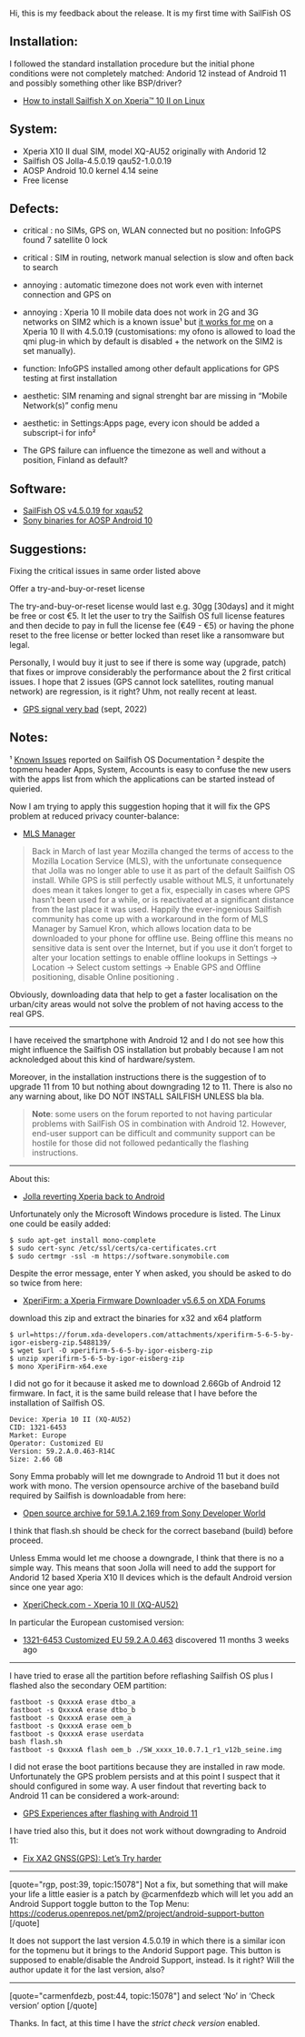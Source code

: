 Hi, this is my feedback about the release. It is my first time with SailFish OS

## Installation:

I followed the standard installation procedure but the initial phone conditions were not completely matched: Andorid 12 instead of Android 11 and possibly something other like BSP/driver?

* [How to install Sailfish X on Xperia™ 10 II on Linux](https://jolla.com/how-to-install-sailfish-x-on-xperia-10-ii-on-linux/)

## System:

* Xperia X10 II dual SIM, model XQ-AU52 originally with Andorid 12
* Sailfish OS Jolla-4.5.0.19 qau52-1.0.0.19
* AOSP Android 10.0 kernel 4.14 seine
* Free license

## Defects:

* critical : no SIMs, GPS on, WLAN connected but no position: InfoGPS found 7 satellite 0 lock

* critical : SIM in routing, network manual selection is slow and often back to search

* annoying : automatic timezone does not work even with internet connection and GPS on

* annoying : Xperia 10 II mobile data does not work in 2G and 3G networks on SIM2 which is a known issue¹ but [it works for me](https://forum.sailfishos.org/t/release-notes-struven-ketju-4-5-0-19/15078/38) on a Xperia 10 II with 4.5.0.19 (customisations: my ofono is allowed to load the qmi plug-in which by default is disabled + the network on the SIM2 is set manually).

* function: InfoGPS installed among other default applications for GPS testing at first installation

* aesthetic: SIM renaming and signal strenght bar are missing in “Mobile Network(s)” config menu

* aesthetic: in Settings:Apps page, every icon should be added a subscript-i for info²

* The GPS failure can influence the timezone as well and without a position, Finland as default?

## Software:

* [SailFish OS v4.5.0.19 for xqau52](https://d2lokee10frdc2.cloudfront.net/images/4.5.0.19/Sailfish_OS-Jolla-4.5.0.19-xqau52-1.0.0.19.zip)
* [Sony binaries for AOSP Android 10](https://developer.sony.com/file/download/software-binaries-for-aosp-android-10-0-kernel-4-14-seine)

## Suggestions:

Fixing the critical issues in same order listed above

Offer a try-and-buy-or-reset license

The try-and-buy-or-reset license would last e.g. 30gg [30days] and it might be free or cost €5. It let the user to try the Sailfish OS full license features and then decide to pay in full the license fee (€49 - €5) or having the phone reset to the free license or better locked than reset like a ransomware but legal.

Personally, I would buy it just to see if there is some way (upgrade, patch) that fixes or improve considerably the performance about the 2 first critical issues. I hope that 2 issues (GPS cannot lock satellites, routing manual network) are regression, is it right? Uhm, not really recent at least.

 * [GPS signal very bad](https://forum.sailfishos.org/t/gps-signal-very-bad/13026) (sept, 2022)

## Notes:

¹ [Known Issues](https://docs.sailfishos.org/Support/Releases/Known_Issues/) reported on Sailfish OS Documentation
² despite the topmenu header Apps, System, Accounts is easy to confuse the new users with the apps list from which the applications can be started instead of quieried.

Now I am trying to apply this suggestion hoping that it will fix the GPS problem at reduced privacy counter-balance:

* [MLS Manager](https://forum.sailfishos.org/t/sailfish-community-news-25th-february-sdk-openssl/5179/1)

> Back in March of last year Mozilla changed the terms of access to the Mozilla Location Service (MLS), with the unfortunate consequence that Jolla was no longer able to use it as part of the default Sailfish OS install. While GPS is still perfectly usable without MLS, it unfortunately does mean it takes longer to get a fix, especially in cases where GPS hasn’t been used for a while, or is reactivated at a significant distance from the last place it was used. Happily the ever-ingenious Sailfish community has come up with a workaround in the form of MLS Manager by Samuel Kron, which allows location data to be downloaded to your phone for offline use. Being offline this means no sensitive data is sent over the Internet, but if you use it don’t forget to alter your location settings to enable offline lookups in Settings -> Location -> Select custom settings -> Enable GPS and Offline positioning, disable Online positioning .

Obviously, downloading data that help to get a faster localisation on the urban/city areas would not solve the problem of not having access to the real GPS.

---

I have received the smartphone with Android 12 and I do not see how this might influence the Sailfish OS installation but probably because I am not acknoledged about this kind of hardware/system.

Moreover, in the installation instructions there is the suggestion of to upgrade 11 from 10 but nothing about downgrading 12 to 11. There is also no any warning about, like DO NOT INSTALL SAILFISH UNLESS bla bla.

> __Note__: some users on the forum reported to not having particular problems with SailFish OS in combination with Android 12. However, end-user support can be difficult and community support can be hostile for those did not followed pedantically the flashing instructions. 

---

About this:

* [Jolla reverting Xperia back to Android](https://docs.sailfishos.org/Support/Help_Articles/Managing_Sailfish_OS/Reinstalling_Sailfish_OS/#reverting-xperia-back-to-android-os)

Unfortunately only the Microsoft Windows procedure is listed. The Linux one could be easily added:

```
$ sudo apt-get install mono-complete
$ sudo cert-sync /etc/ssl/certs/ca-certificates.crt
$ sudo certmgr -ssl -m https://software.sonymobile.com
```

Despite the error message, enter Y when asked, you should be asked to do so twice from here:

 * [XperiFirm: a Xperia Firmware Downloader v5.6.5 on XDA Forums](https://forum.xda-developers.com/t/tool-xperifirm-xperia-firmware-downloader-v5-6-5.2834142/)

download this zip and extract the binaries for x32 and x64 platform

```
$ url=https://forum.xda-developers.com/attachments/xperifirm-5-6-5-by-igor-eisberg-zip.5488139/
$ wget $url -O xperifirm-5-6-5-by-igor-eisberg-zip
$ unzip xperifirm-5-6-5-by-igor-eisberg-zip
$ mono XperiFirm-x64.exe
```

I did not go for it because it asked me to download 2.66Gb of Android 12 firmware. In fact, it is the same build release that I have before the installation of Sailfish OS.

```
Device: Xperia 10 II (XQ-AU52)
CID: 1321-6453
Market: Europe
Operator: Customized EU
Version: 59.2.A.0.463-R14C
Size: 2.66 GB
```

Sony Emma probably will let me downgrade to Android 11 but it does not work with mono. The version opensource archive of the baseband build required by Sailfish is downloadable from here:

* [Open source archive for 59.1.A.2.169 from Sony Developer World](https://developer.sony.com/file/download/open-source-archive-for-59-1-a-2-169/)

I think that flash.sh should be check for the correct baseband (build) before proceed.

Unless Emma would let me choose a downgrade, I think that there is no a simple way. This means that soon Jolla will need to add the support for Andorid 12 based Xperia X10 II devices which is the default Android version since one year ago:

* [XperiCheck.com - Xperia 10 II (XQ-AU52)](https://xpericheck.com/XQ-AU52)

In particular the European customised version:

* [1321-6453 Customized EU 59.2.A.0.463](https://xpericheck.com/XQ-AU52/1321-6453) discovered 11 months 3 weeks ago

---

I have tried to erase all the partition before reflashing Sailfish OS plus I flashed also the secondary OEM partition:

```
fastboot -s QxxxxA erase dtbo_a
fastboot -s QxxxxA erase dtbo_b
fastboot -s QxxxxA erase oem_a
fastboot -s QxxxxA erase oem_b
fastboot -s QxxxxA erase userdata
bash flash.sh
fastboot -s QxxxxA flash oem_b ./SW_xxxx_10.0.7.1_r1_v12b_seine.img
```

I did not erase the boot partitions because they are installed in raw mode. Unfortunately the GPS problem persists and at this point I suspect that it should configured in some way. A user findout that reverting back to Android 11 can be considered a work-around:

* [GPS Experiences after flashing with Android 11](https://forum.sailfishos.org/t/gps-experiences-after-flashing-with-android-11/11079/1)

I have tried also this, but it does not work without downgrading to Android 11:

* [Fix XA2 GNSS(GPS): Let’s Try harder](https://forum.sailfishos.org/t/how-to-hardware-fix-xa2-gnss-gps-lets-try-harder/11875/54)

---

[quote="rgp, post:39, topic:15078"]
Not a fix, but something that will make your life a little easier is a patch by @carmenfdezb which will let you add an Android Support toggle button to the Top Menu:
[https://coderus.openrepos.net/pm2/project/android-support-button ](https://coderus.openrepos.net/pm2/project/android-support-button)
[/quote]

It does not support the last version 4.5.0.19 in which there is a similar icon for the topmenu but it brings to the Andorid Support page. This button is supposed to enable/disable the Android Support, instead. Is it right? Will the author update it for the last version, also?

---

[quote="carmenfdezb, post:44, topic:15078"]
and select ‘No’ in ‘Check version’ option
[/quote]

Thanks. In fact, at this time I have the *strict check version* enabled.

